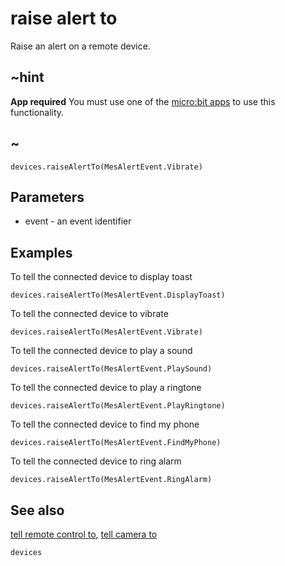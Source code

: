 # raise alert to

Raise an alert on a remote device.

## ~hint

**App required** You must use one of the [micro:bit apps](https://microbit.org/guide/mobile/) to use this functionality.

## ~



```sig
devices.raiseAlertTo(MesAlertEvent.Vibrate)
```

## Parameters

* event - an event identifier

## Examples

To tell the connected device to display toast

```blocks
devices.raiseAlertTo(MesAlertEvent.DisplayToast)
```

To tell the connected device to vibrate

```blocks
devices.raiseAlertTo(MesAlertEvent.Vibrate)
```

To tell the connected device to play a sound

```blocks
devices.raiseAlertTo(MesAlertEvent.PlaySound)
```

To tell the connected device to play a ringtone

```blocks
devices.raiseAlertTo(MesAlertEvent.PlayRingtone)
```

To tell the connected device to find my phone

```blocks
devices.raiseAlertTo(MesAlertEvent.FindMyPhone)
```

To tell the connected device to ring alarm

```blocks
devices.raiseAlertTo(MesAlertEvent.RingAlarm)
```

## See also

[tell remote control to](/makecode-blockeditor/reference/devices/tell-remote-control-to), [tell camera to](/makecode-blockeditor/reference/devices/tell-camera-to)

```package
devices
```